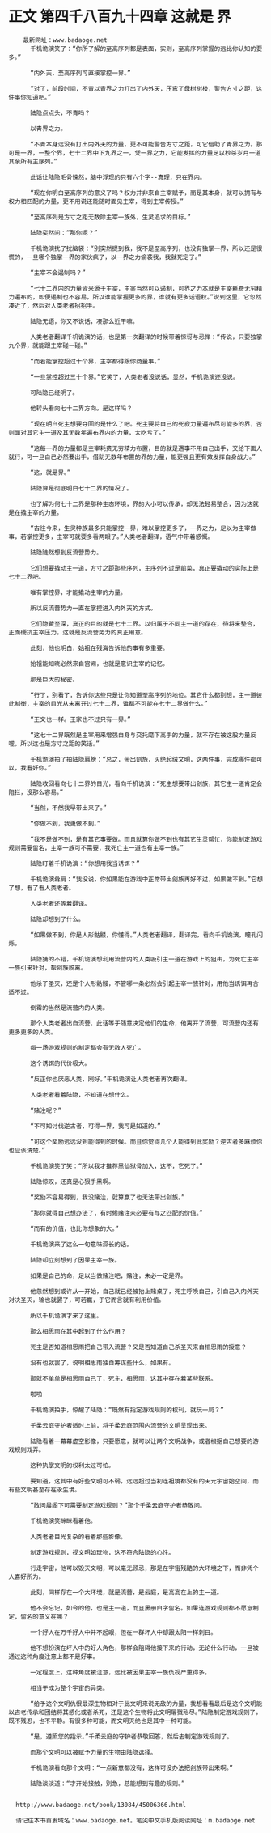 # 正文 第四千八百九十四章 这就是 界
        最新网址：www.badaoge.net
          千机诡演笑了：“你所了解的至高序列都是表面，实则，至高序列掌握的远比你认知的要多。”
      
          “内外天，至高序列可直接掌控一界。”
      
          “对了，前段时间，不青以青界之力打出了内外天，压弯了母树树枝，警告方寸之距，这件事你知道吧。”
      
          陆隐点点头，不青吗？
      
          以青界之力。
      
          “不青本身远没有打出内外天的力量，更不可能警告方寸之距，可它借助了青界之力。那可是一界，一整个界，七十二界中下九界之一，凭一界之力，它能发挥的力量足以秒杀岁月一道其余所有主序列。”
      
          此话让陆隐毛骨悚然，脑中浮现的只有六个字--真理，只在界内。
      
          “现在你明白至高序列的意义了吗？权力并非来自主宰赋予，而是其本身，就可以拥有与权力相匹配的力量，更不用说还能随时面见主宰，得到主宰传授。”
      
          “至高序列是方寸之距无数除主宰一族外，生灵追求的目标。”
      
          陆隐突然问：“那你呢？”
      
          千机诡演扰了扰脑袋：“别突然提到我，我不是至高序列，也没有独掌一界，所以还是很慌的，一旦哪个独掌一界的家伙疯了，以一界之力偷袭我，我就死定了。”
      
          “主宰不会遏制吗？”
      
          “七十二界内的力量皆来源于主宰，主宰当然可以遏制，可界之力本就是主宰耗费无穷精力遍布的，即便遏制也不容易，所以谁能掌握更多的界，谁就有更多话语权。”说到这里，它忽然凑近了，然后对人类老者招招手。
      
          陆隐无语，你又不说话，凑那么近干嘛。
      
          人类老者翻译千机诡演的话，也是第一次翻译的时候带着惊讶与忌惮：“传说，只要独掌九个界，就能跟主宰碰一碰。”
      
          “而若能掌控超过十个界，主宰都得跟你商量事。”
      
          “一旦掌控超过三十个界。”它笑了，人类老者没说话，显然，千机诡演还没说。
      
          可陆隐已经明了。
      
          他转头看向七十二界方向。是这样吗？
      
          “现在明白死主想要夺回的是什么了吧。死主要将自己的死寂力量遍布尽可能多的界，否则面对其它主一道及其无数年遍布界内的力量，太吃亏了。”
      
          “这每一界的力量都是主宰耗费无穷精力布置，目的就是遇事不用自己出手，交给下面人就行，可一旦自己必然要出手，借助无数年布置的界的力量，能更强且更有效发挥自身战力。”
      
          “这，就是界。”
      
          陆隐算是彻底明白七十二界的情况了。
      
          也了解为何七十二界是那种生态环境，界的大小可以传承，却无法轻易整合，因为这就是在撬主宰的力量。
      
          “古往今来，生灵种族最多只能掌控一界，难以掌控更多了，一界之力，足以为主宰做事，若掌控更多，主宰可就要多看两眼了。”人类老者翻译，语气中带着感慨。
      
          陆隐陡然想到反流营势力。
      
          它们想要撬动主一道，方寸之距那些序列，主序列不过是前菜，真正要撬动的实际上是七十二界吧。
      
          唯有掌控界，才能撬动主宰的力量。
      
          所以反流营势力一直在掌控进入内外天的方式。
      
          它们隐藏至深，真正的目的就是七十二界。以归属于不同主一道的存在，待将来整合，正面硬抗主宰压力，这就是反流营势力的真正用意。
      
          此刻，他也明白，始祖在残海告诉他的事有多重要。
      
          始祖能知晓必然来自宫阙，也就是意识主宰的记忆。
      
          那是巨大的秘密。
      
          “行了，别看了，告诉你这些只是让你知道至高序列的地位。其它什么都别想，主一道彼此制衡，主宰的目光从未离开过七十二界，谁都不可能在七十二界做什么。”
      
          “王文也一样。王家也不过只有一界。”
      
          “这七十二界既然是主宰用来增强自身与交托麾下高手的力量，就不存在被这股力量反噬，所以这也是方寸之距的笑话。”
      
          千机诡演拍了拍陆隐肩膀：“总之，带出刽族，灭绝起绒文明，这两件事，完成哪件都可以，我看好你。”
      
          陆隐收回看向七十二界的目光，看向千机诡演：“死主想要带出刽族，其它主一道肯定会阻拦，没那么容易。”
      
          “当然，不然我早带出来了。”
      
          “你做不到，我更做不到。”
      
          “我不是做不到，是有其它事要做。而且就算你做不到也有其它生灵帮忙，你能制定游戏规则需要留名，主宰一族可不需要，我死亡主一道也有主宰一族。”
      
          陆隐盯着千机诡演：“你想用我当诱饵？”
      
          千机诡演耸肩：“我没说，你如果能在游戏中正常带出刽族再好不过，如果做不到。”它想了想，看了看人类老者。
      
          人类老者还等着翻译。
      
          陆隐却想到了什么。
      
          “如果做不到，你是人形骷髅，你懂得。”人类老者翻译，翻译完，看向千机诡演，瞳孔闪烁。
      
          陆隐猜的不错，千机诡演想利用流营内的人类吸引主一道在游戏上的狙击，为死亡主宰一族引来针对，帮刽族脱离。
      
          他杀了圣灭，还是个人形骷髅，不管哪一条必然会引起主宰一族针对，用他当诱饵再合适不过。
      
          倒霉的当然是流营内的人类。
      
          那个人类老者出自流营，此话等于随意决定他们的生命，他离开了流营，可流营内还有更多更多的人类。
      
          每一场游戏规则的制定都会有无数人死亡。
      
          这个诱饵的代价极大。
      
          “反正你也厌恶人类，刚好。”千机诡演让人类老者再次翻译。
      
          人类老者看着陆隐，不知道在想什么。
      
          “赌注呢？”
      
          “不可知讨伐逆古者，可得一界，我可是知道的。”
      
          “可这个奖励远远没到能得到的时候。而且你觉得几个人能得到此奖励？逆古者多麻烦你也应该清楚。”
      
          千机诡演笑了笑：“所以我才推荐黑仙狱骨加入，这不，它死了。”
      
          陆隐惊叹，还真是心狠手黑啊。
      
          “奖励不容易得到，我没赌注，就算赢了也无法带出刽族。”
      
          “那你就得自己想办法了，有时候赌注未必要有与之匹配的价值。”
      
          “而有的价值，也比你想象的大。”
      
          千机诡演来了这么一句意味深长的话。
      
          陆隐却立刻想到了因果主宰一族。
      
          如果是自己的命，足以当做赌注吧，赌注，未必一定是界。
      
          他忽然想到或许从一开始，自己就已经被抬上赌桌了，死主呼唤自己，引自己入内外天对决圣灭，输也就罢了，可若赢，于它而言就有利用价值。
      
          所以千机诡演才来了这里。
      
          那么相思雨在其中起到了什么作用？
      
          死主是否知道相思雨把自己带入流营？又是否知道自己杀圣灭来自相思雨的授意？
      
          没有也就罢了，说明相思雨独自筹谋些什么，如果有。
      
          那就不单单是相思雨自己了，死主，相思雨，这其中存在着某些联系。
      
          啪啪
      
          千机诡演拍手，惊醒了陆隐：“既然有指定游戏规则的权利，就玩一局？”
      
          千柔云庭守护者适时上前，将千柔云庭范围内流营的文明呈现出来。
      
          陆隐看着一幕幕虚空影像，只要愿意，就可以让两个文明战争，或者根据自己想要的游戏规则戏弄。
      
          这种执掌文明的权利太过可怕。
      
          要知道，这其中有好些文明可不弱，远远超过当初连祖境都没有的天元宇宙始空间，而有些文明甚至存在永生境。
      
          “敢问晨阁下可需要制定游戏规则？”那个千柔云庭守护者恭敬问。
      
          千机诡演笑眯眯看着他。
      
          人类老者目光复杂的看着那些影像。
      
          制定游戏规则，视文明如玩物，这不符合陆隐的心性。
      
          行走宇宙，他可以毁灭文明，可以毫无顾忌，那是在宇宙残酷的大环境之下，而非凭个人喜好所为。
      
          此刻，同样存在一个大环境，就是流营，是云庭，是高高在上的主一道。
      
          他不会忘记，如今的他，也是主一道，而且黑册白字留名。如果连游戏规则都不愿意制定，留名的意义在哪？
      
          一个好人在万千好人中并不起眼，但在一群坏人中却跟太阳一样刺目。
      
          他不想扮演在坏人中的好人角色，那样会阻碍他接下来的行动，无论什么行动，一旦被通过这种角度注意上都不是好事。
      
          一定程度上，这种角度被注意，远比被因果主宰一族仇视严重得多。
      
          相当于成为整个宇宙的异类。
      
          “给予这个文明仇恨最深生物相对于此文明来说无敌的力量，我想看看最后是这个文明能以古老传承和团结将其感化或者杀死，还是这个生物将此文明屠戮殆尽。”陆隐制定游戏规则了，既不残忍，也不平静。有很多种可能，而文明灭绝也是其中一种可能。
      
          “是，遵照您的指示。”千柔云庭的守护者恭敬回答，然后去制定游戏规则了。
      
          而那个文明可以被赋予力量的生物由陆隐选择。
      
          千机诡演看向那个文明：“一点新意都没有，这样可没办法把刽族带出来啊。”
      
          陆隐淡淡道：“才开始接触，别急，总能想到有趣的规则。”
      
      
      http://www.badaoge.net/book/13084/45006366.html
      
      请记住本书首发域名：www.badaoge.net。笔尖中文手机版阅读网址：m.badaoge.net